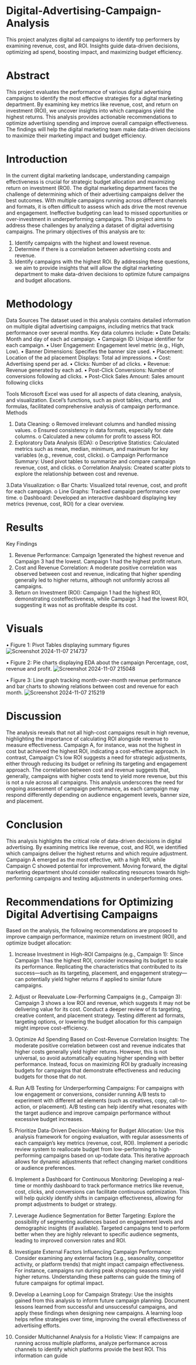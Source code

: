 # Digital-Advertising-Campaign-Analysis
This project analyzes digital ad campaigns to identify top performers by examining revenue, cost, and ROI. Insights guide data-driven decisions, optimizing ad spend, boosting impact, and maximizing budget efficiency.
# Abstract

This project evaluates the performance of various digital advertising campaigns to identify the
most effective strategies for a digital marketing department. By examining key metrics like
revenue, cost, and return on investment (ROI), we uncover insights into which campaigns yield
the highest returns. This analysis provides actionable recommendations to optimize advertising
spending and improve overall campaign effectiveness. The findings will help the digital marketing
team make data-driven decisions to maximize their marketing impact and budget efficiency.

# Introduction

In the current digital marketing landscape, understanding campaign effectiveness is crucial for
strategic budget allocation and maximizing return on investment (ROI). The digital marketing
department faces the challenge of determining which of their advertising campaigns deliver the
best outcomes. With multiple campaigns running across different channels and formats, it is
often difficult to assess which ads drive the most revenue and engagement. Ineffective
budgeting can lead to missed opportunities or over-investment in underperforming campaigns.
This project aims to address these challenges by analyzing a dataset of digital advertising
campaigns. The primary objectives of this analysis are to:
1. Identify campaigns with the highest and lowest revenue.
2. Determine if there is a correlation between advertising costs and revenue.
3. Identify campaigns with the highest ROI.
By addressing these questions, we aim to provide insights that will allow the digital marketing
department to make data-driven decisions to optimize future campaigns and budget
allocations.

# Methodology

Data Sources
The dataset used in this analysis contains detailed information on multiple digital advertising
campaigns, including metrics that track performance over several months. Key data columns
include:
• Date Details: Month and day of each ad campaign.
• Campaign ID: Unique identifier for each campaign.
• User Engagement: Engagement level metric (e.g., High, Low).
• Banner Dimensions: Specifies the banner size used.
• Placement: Location of the ad placement
Displays: Total ad impressions.
• Cost: Advertising spend per ad.
• Clicks: Number of ad clicks.
• Revenue: Revenue generated by each ad.
• Post-Click Conversions: Number of conversions following ad clicks.
• Post-Click Sales Amount: Sales amount following clicks

Tools
Microsoft Excel was used for all aspects of data cleaning, analysis, and visualization. Excel’s
functions, such as pivot tables, charts, and formulas, facilitated comprehensive analysis of
campaign performance.
Methods
1. Data Cleaning:
o Removed irrelevant columns and handled missing values.
o Ensured consistency in data formats, especially for date columns.
o Calculated a new column for profit to assess ROI.
2. Exploratory Data Analysis (EDA):
o Descriptive Statistics: Calculated metrics such as mean, median, minimum,
and maximum for key variables (e.g., revenue, cost, clicks).
o Campaign Performance Summary: Used pivot tables to summarize and
compare campaign revenue, cost, and clicks.
o Correlation Analysis: Created scatter plots to explore the relationship between
cost and revenue.

3.Data Visualization:
o Bar Charts: Visualized total revenue, cost, and profit for each campaign.
o Line Graphs: Tracked campaign performance over time.
o Dashboard: Developed an interactive dashboard displaying key metrics
(revenue, cost, ROI) for a clear overview.

# Results
Key Findings
1. Revenue Performance: Campaign 1generated the highest revenue and Campaign 3 had
the lowest. Campaign 1 had the highest profit return.
2. Cost and Revenue Correlation: A moderate positive correlation was observed between cost and revenue, indicating that higher spending generally led to higher returns,
although not uniformly across all campaigns.
3. Return on Investment (ROI): Campaign 1 had the highest ROI, demonstrating costeffectiveness, while Campaign 3 had the lowest ROI, suggesting it was not as profitable
despite its cost.

# Visuals
• Figure 1: Pivot Tables displaying summary figures
![Screenshot 2024-11-07 214737](https://github.com/user-attachments/assets/456071d1-3acd-4d17-9f95-9cbd7be7dc3c)

• Figure 2: Pie charts displaying EDA about the campaign Percentage, cost, revenue and
profit.
![Screenshot 2024-11-07 215048](https://github.com/user-attachments/assets/20848bed-711a-40b9-a96f-024a597f83a6)

• Figure 3: Line graph tracking month-over-month revenue performance and bar charts to
showing relations between cost and revenue for each month.
![Screenshot 2024-11-07 215219](https://github.com/user-attachments/assets/a3051c83-cf30-42bd-95f4-7492c3911a7c)

# Discussion
The analysis reveals that not all high-cost campaigns result in high revenue, highlighting the
importance of calculating ROI alongside revenue to measure effectiveness. Campaign A, for
instance, was not the highest in cost but achieved the highest ROI, indicating a cost-effective
approach. In contrast, Campaign C’s low ROI suggests a need for strategic adjustments, either
through reducing its budget or refining its targeting and engagement approach.
The correlation between cost and revenue suggests that, generally, campaigns with higher costs
tend to yield more revenue, but this is not a rule across all campaigns. This analysis underscores
the need for ongoing assessment of campaign performance, as each campaign may respond
differently depending on audience engagement levels, banner size, and placement.

# Conclusion
This analysis highlights the critical role of data-driven decisions in digital advertising. By
examining metrics like revenue, cost, and ROI, we identified which campaigns deliver the highest
returns and which require adjustment. Campaign A emerged as the most effective, with a high
ROI, while Campaign C showed potential for improvement. Moving forward, the digital marketing
department should consider reallocating resources towards high-performing campaigns and
testing adjustments in underperforming ones.

# Recommendations for Optimizing Digital Advertising Campaigns
Based on the analysis, the following recommendations are proposed to improve campaign
performance, maximize return on investment (ROI), and optimize budget allocation:

1. Increase Investment in High-ROI Campaigns (e.g., Campaign 1):
Since Campaign 1 has the highest ROI, consider increasing its budget to scale its
performance. Replicating the characteristics that contributed to its success—such as
its targeting, placement, and engagement strategy—can potentially yield higher returns
if applied to similar future campaigns.

2. Adjust or Reevaluate Low-Performing Campaigns (e.g., Campaign 3):
Campaign 3 shows a low ROI and revenue, which suggests it may not be delivering value for its cost. Conduct a deeper review of its targeting, creative content, and placement
strategy. Testing different ad formats, targeting options, or lowering the budget
allocation for this campaign might improve cost-efficiency.

3. Optimize Ad Spending Based on Cost-Revenue Correlation Insights:
The moderate positive correlation between cost and revenue indicates that higher costs
generally yield higher returns. However, this is not universal, so avoid automatically
equating higher spending with better performance. Instead, focus on maximizing ROI by
gradually increasing budgets for campaigns that demonstrate effectiveness and
reducing budgets for those that do not.

4. Run A/B Testing for Underperforming Campaigns:
For campaigns with low engagement or conversions, consider running A/B tests to
experiment with different ad elements (such as creatives, copy, call-to-action, or
placement). A/B testing can help identify what resonates with the target audience and
improve campaign performance without excessive budget increases.

5. Prioritize Data-Driven Decision-Making for Budget Allocation:
Use this analysis framework for ongoing evaluation, with regular assessments of each
campaign’s key metrics (revenue, cost, ROI). Implement a periodic review system to
reallocate budget from low-performing to high-performing campaigns based on up-todate data. This iterative approach allows for dynamic adjustments that reflect changing
market conditions or audience preferences.

6. Implement a Dashboard for Continuous Monitoring:
Developing a real-time or monthly dashboard to track performance metrics like revenue,
cost, clicks, and conversions can facilitate continuous optimization. This will help
quickly identify shifts in campaign effectiveness, allowing for prompt adjustments to
budget or strategy.

7. Leverage Audience Segmentation for Better Targeting:
Explore the possibility of segmenting audiences based on engagement levels and
demographic insights (if available). Targeted campaigns tend to perform better when
they are highly relevant to specific audience segments, leading to improved conversion
rates and ROI.

8. Investigate External Factors Influenciing Campaign Performance:
Consider examining any external factors (e.g., seasonality, competitor activity, or
platform trends) that might impact campaign effectiveness. For instance, campaigns
run during peak shopping seasons may yield higher returns. Understanding these
patterns can guide the timing of future campaigns for optimal impact.

9. Develop a Learning Loop for Campaign Strategy:
Use the insights gained from this analysis to inform future campaign planning.
Document lessons learned from successful and unsuccessful campaigns, and apply
these findings when designing new campaigns. A learning loop helps refine strategies
over time, improving the overall effectiveness of advertising efforts.

10. Consider Multichannel Analysis for a Holistic View:
If campaigns are running across multiple platforms, analyze performance across
channels to identify which platforms provide the best ROI. This information can guide 
